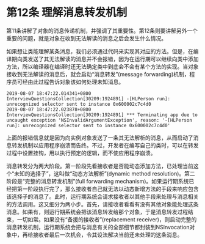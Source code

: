 # 第12条 理解消息转发机制

第11条讲解了对象的消息传递机制，并强调了其重要性。第12条则要讲解另外一个重要的问题，就是对象在收到无法解读的消息之后会发生什么情况。

如果想让类能理解某条消息，我们必须通过代码来实现其对应的方法。但是，在编译期向类发送了其无法解读的消息并不会报错，因为在运行期可以继续向类中添加方法，所以编译器在编译时还无法确定类中到底会不会有某个方法的实现。当对象接收到无法解读的消息后，就会启动“消息转发”(message forwarding)机制，程序员可经由此过程告诉对象该如何处理未知消息。

```
2019-08-07 18:47:22.014341+0800 InterviewQuestionsCollection[30209:1924891] -[HLPerson run]: unrecognized selector sent to instance 0x600002c7c4d0
2019-08-07 18:47:22.023878+0800 InterviewQuestionsCollection[30209:1924891] *** Terminating app due to uncaught exception 'NSInvalidArgumentException', reason: '-[HLPerson run]: unrecognized selector sent to instance 0x600002c7c4d0'
```

上面的报错信息就是因为向实例对象发送了一条其无法解析的消息，从而启动了消息转发机制以应用程序崩溃而告终。不过，开发者在编写自己的类时，可以在转发过程中设置挂钩，用以执行预定的逻辑，而不使应用程序崩溃。

消息转发分为两大阶段。第一阶段先看接收者是否能动态添加方法，已处理当前这个“未知的选择子”，这叫做“动态方法解析”(dynamic method resolution)。第二阶段是“完整的消息转发机制”(full forwarding mechanism)。如果运行期系统已经把第一阶段执行完了，那么接收者自己就无法以动态新增方法的手段来响应包含该选择子的消息了。此时，运行期系统会请求接收者以其他手段来处理与消息相关的方法调用。这又细分为两小步。首先，请接收者看看有没有其他对象能处理这条消息。如果有，则运行期系统会把该消息转发给那个对象，于是消息转发过程结束，一切如常。如果没有“备援的接收者”(replacement receiver)，则启动完整的消息转发机制，运行期系统会把与消息有关的全部细节都封装到NSInvocation对象中，再给接收者最后一次机会，令其设法解决当前还未处理的这条消息。
